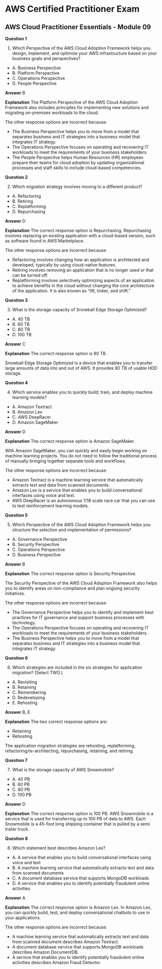 
# AWS Certified Practitioner Exam

## AWS Cloud Practitioner Essentials - Module 09

**Question 1**

1. Which Perspective of the AWS Cloud Adoption Framework helps you design, implement, and optimize your AWS infrastructure based on your business goals and perspectives?
* A. Business Perspective
* B. Platform Perspective
* C. Operations Perspective
* D. People Perspective


**Answer**  B

**Explanation**
The Platform Perspective of the AWS Cloud Adoption Framework also includes principles for implementing new solutions and migrating on-premises workloads to the cloud.

The other response options are incorrect because:
* The Business Perspective helps you to move from a model that separates business and IT strategies into a business model that integrates IT strategy.
* The Operations Perspective focuses on operating and recovering IT workloads to meet the requirements of your business stakeholders.
* The People Perspective helps Human Resources (HR) employees prepare their teams for cloud adoption by updating organizational processes and staff skills to include cloud-based competencies.

**Question 2**

2. Which migration strategy involves moving to a different product?
* A. Refactoring
* B. Retiring
* C. Replatforming
* D. Repurchasing


**Answer**  D

**Explanation**
The correct response option is Repurchasing.
Repurchasing involves replacing an existing application with a cloud-based version, such as software found in AWS Marketplace.

The other response options are incorrect because:
* Refactoring involves changing how an application is architected and developed, typically by using cloud-native features.
* Retiring involves removing an application that is no longer used or that can be turned off.
* Replatforming involves selectively optimizing aspects of an application to achieve benefits in the cloud without changing the core architecture of the application. It is also known as “lift, tinker, and shift.”


**Question 3**

3. What is the storage capacity of Snowball Edge Storage Optimized?
* A. 40 TB
* B. 60 TB
* C. 80 TB
* D. 100 TB


**Answer**  C

**Explanation**
The correct response option is 80 TB.

Snowball Edge Storage Optimized is a device that enables you to transfer large amounts of data into and out of AWS. It provides 80 TB of usable HDD storage.


**Question 4**

4. Which service enables you to quickly build, train, and deploy machine learning models?
* A. Amazon Textract
* B. Amazon Lex
* C. AWS DeepRacer
* D. Amazon SageMaker


**Answer**  D

**Explanation**
The correct response option is Amazon SageMaker.

With Amazon SageMaker, you can quickly and easily begin working on machine learning projects. You do not need to follow the traditional process of manually bringing together separate tools and workflows.

The other response options are incorrect because:

* Amazon Textract is a machine learning service that automatically extracts text and data from scanned documents.
* Amazon Lex is a service that enables you to build conversational interfaces using voice and text.
* AWS DeepRacer is an autonomous 1/18 scale race car that you can use to test reinforcement learning models.

**Question 5**

5. Which Perspective of the AWS Cloud Adoption Framework helps you structure the selection and implementation of permissions?
* A. Governance Perspective
* B. Security Perspective
* C. Operations Perspective
* D. Business Perspective


**Answer**  B

**Explanation**
The correct response option is Security Perspective.

The Security Perspective of the AWS Cloud Adoption Framework also helps you to identify areas on non-compliance and plan ongoing security initiatives.

The other response options are incorrect because:

* The Governance Perspective helps you to identify and implement best practices for IT governance and support business processes with technology.
* The Operations Perspective focuses on operating and recovering IT workloads to meet the requirements of your business stakeholders.
* The Business Perspective helps you to move from a model that separates business and IT strategies into a business model that integrates IT strategy.

**Question 6**

6. Which strategies are included in the six strategies for application migration? (Select TWO.)
* A. Revisiting
* B. Retaining
* C. Remembering
* D. Redeveloping
* E. Rehosting


**Answer**  B, E

**Explanation**
The two correct response options are:
* Retaining
* Rehosting

The application migration strategies are rehosting, replatforming, refactoring/re-architecting, repurchasing, retaining, and retiring.

**Question 7**

7. What is the storage capacity of AWS Snowmobile?
* A. 40 PB
* B. 60 PB
* C. 80 PB
* D. 100 PB



**Answer**  D

**Explanation**
The correct response option is 100 PB.
AWS Snowmobile is a service that is used for transferring up to 100 PB of data to AWS. Each Snowmobile is a 45-foot long shipping container that is pulled by a semi trailer truck.

**Question 8**

8. Which statement best describes Amazon Lex?
* A. A service that enables you to build conversational interfaces using voice and text
* B. A machine learning service that automatically extracts text and data from scanned documents
* C. A document database service that supports MongoDB workloads
* D. A service that enables you to identify potentially fraudulent online activities

**Answer**  A

**Explanation**
The correct response option is Amazon Lex.
In Amazon Lex, you can quickly build, test, and deploy conversational chatbots to use in your applications.

The other response options are incorrect because:
* A machine learning service that automatically extracts text and data from scanned document describes Amazon Textract.
* A document database service that supports MongoDB workloads describes Amazon DocumentDB.
* A service that enables you to identify potentially fraudulent online activities describes Amazon Fraud Detector.

